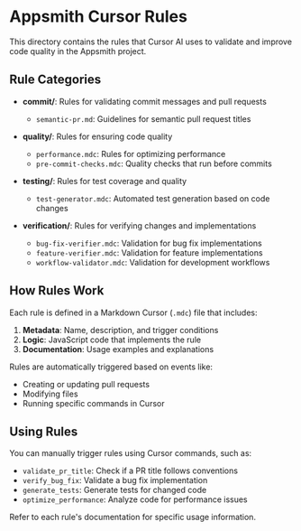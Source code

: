 # Appsmith Cursor Rules

This directory contains the rules that Cursor AI uses to validate and improve code quality in the Appsmith project.

## Rule Categories

- **commit/**: Rules for validating commit messages and pull requests
  - `semantic-pr.md`: Guidelines for semantic pull request titles

- **quality/**: Rules for ensuring code quality
  - `performance.mdc`: Rules for optimizing performance
  - `pre-commit-checks.mdc`: Quality checks that run before commits

- **testing/**: Rules for test coverage and quality
  - `test-generator.mdc`: Automated test generation based on code changes

- **verification/**: Rules for verifying changes and implementations
  - `bug-fix-verifier.mdc`: Validation for bug fix implementations
  - `feature-verifier.mdc`: Validation for feature implementations
  - `workflow-validator.mdc`: Validation for development workflows

## How Rules Work

Each rule is defined in a Markdown Cursor (`.mdc`) file that includes:

1. **Metadata**: Name, description, and trigger conditions
2. **Logic**: JavaScript code that implements the rule
3. **Documentation**: Usage examples and explanations

Rules are automatically triggered based on events like:
- Creating or updating pull requests
- Modifying files
- Running specific commands in Cursor

## Using Rules

You can manually trigger rules using Cursor commands, such as:
- `validate_pr_title`: Check if a PR title follows conventions
- `verify_bug_fix`: Validate a bug fix implementation
- `generate_tests`: Generate tests for changed code
- `optimize_performance`: Analyze code for performance issues

Refer to each rule's documentation for specific usage information. 